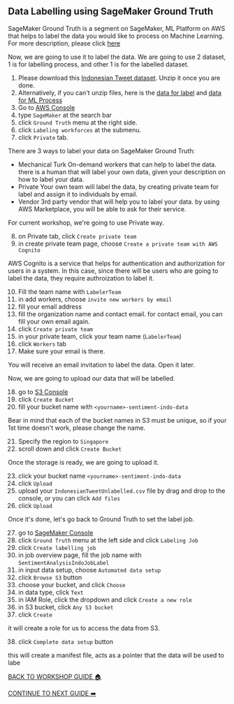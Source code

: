 ## Data Labelling using SageMaker Ground Truth

SageMaker Ground Truth is a segment on SageMaker, ML Platform on AWS that helps to label the data you would like to process on Machine Learning. For more description, please click [here](https://docs.aws.amazon.com/sagemaker/latest/dg/sms.html)

Now, we are going to use it to label the data. We are going to use 2 dataset, 1 is for labelling process, and other 1 is for the labelled dataset.

1. Please download this [Indonesian Tweet dataset](../files/SentimentAnalysis-IndonesiaData.zip). Unzip it once you are done.
2. Alternatively, if you can't unzip files, here is the [data for label](../files/IndonesianTweetUnlabelled.csv) and [data for ML Process](../files/IndonesianTweetlabeled.csv)
3. Go to [AWS Console](https://ap-southeast-1.console.aws.amazon.com/console/home?region=ap-southeast-1#)
4. type `SageMaker` at the search bar
5. click `Ground Truth` menu at the right side.
6. click `Labeling workforces` at the submenu.
7. click `Private` tab.

There are 3 ways to label your data on SageMaker Ground Truth:
* Mechanical Turk
    On-demand workers that can help to label the data. there is a human that will label your own data, given your description on how to label your data.
* Private
    Your own team will label the data, by creating private team for label and assign it to individuals by email.
* Vendor
    3rd party vendor that will help you to label your data. by using AWS Marketplace, you will be able to ask for their service.

For current workshop, we're going to use Private way.

8. on Private tab, click `Create private team`
9. in create private team page, choose `Create a private team with AWS Cognito`

AWS Cognito is a service that helps for authentication and authorization for users in a system. In this case, since there will be users who are going to label the data, they require authroization to label it.

10. Fill the team name with `LabelerTeam`
11. in add workers, choose `invite new workers by email`
12. fill your email address
13. fill the organization name and contact email. for contact email, you can fill your own email again.
14. click `Create private team`
15. in your private team, click your team name (`LabelerTeam`)
16. click `Workers` tab
17. Make sure your email is there.

You will receive an email invitation to label the data. Open it later.

Now, we are going to upload our data that will be labelled.

18. go to [S3 Console](https://s3.console.aws.amazon.com/s3/home?region=ap-southeast-1#)
19. click `Create Bucket`
20. fill your bucket name with `<yourname>-sentiment-indo-data`

Bear in mind that each of the bucket names in S3 must be unique, so if your 1st time doesn't work, please change the name.

21. Specify the region to `Singapore`
22. scroll down and click `Create Bucket`

Once the storage is ready, we are going to upload it.

23. click your bucket name `<yourname>-sentiment-indo-data`
24. click `Upload`
25. upload your `IndonesianTweetUnlabelled.csv` file by drag and drop to the console, or you can click `Add files`
26. click `Upload`

Once it's done, let's go back to Ground Truth to set the label job.

27. go to [SageMaker Console](https://ap-southeast-1.console.aws.amazon.com/sagemaker/home?region=ap-southeast-1#/landing)
28. click `Ground Truth` menu at the left side and click `Labeling Job`
29. click `Create labelling job`
30. in job overview page, fill the job name with `SentimentAnalysisIndoJobLabel`
31. in input data setup, choose `Automated data setup`
32. click `Browse S3` button
33. choose your bucket, and click `Choose`
34. in data type, click `Text`
35. in IAM Role, click the dropdown and click `Create a new role`
36. in S3 bucket, click `Any S3 bucket`
37. click `Create`

it will create a role for us to access the data from S3.

38. click `Complete data setup` button

this will create a manifest file, acts as a pointer that the data will be used to labe

[BACK TO WORKSHOP GUIDE :house:](../README.md)

[CONTINUE TO NEXT GUIDE :arrow_right:](DevelopmentSM.md)